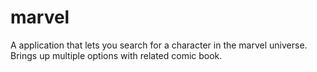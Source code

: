 # marvel
A application that lets you search for a character in the marvel universe.  Brings up multiple options with related comic book.
